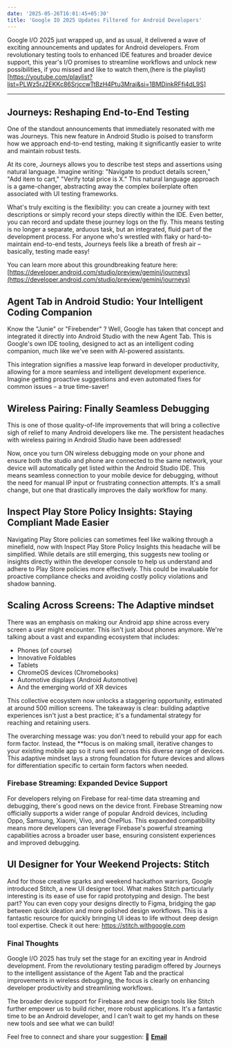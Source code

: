 ```yaml
---
date: '2025-05-26T16:01:45+05:30' 
title: 'Google IO 2025 Updates Filtered for Android Developers'
---
```

Google I/O 2025 just wrapped up, and as usual, it delivered a wave of exciting announcements and updates for Android developers. From revolutionary testing tools to enhanced IDE features and broader device support, this year's I/O promises to streamline workflows and unlock new possibilities, if you missed and like to watch them,(here is the playlist)[https://youtube.com/playlist?list=PLWz5rJ2EKKc86SrjccwTtBzH4Ptu3Mrai&si=1BMDinkRFfi4dL9S]

---

## Journeys: Reshaping End-to-End Testing

One of the standout announcements that immediately resonated with me was Journeys. This new feature in Android Studio is poised to transform how we approach end-to-end testing, making it significantly easier to write and maintain robust tests.

At its core, Journeys allows you to describe test steps and assertions using natural language. Imagine writing: "Navigate to product details screen," "Add item to cart," "Verify total price is X." This natural language approach is a game-changer, abstracting away the complex boilerplate often associated with UI testing frameworks.

What's truly exciting is the flexibility: you can create a journey with text descriptions or simply record your steps directly within the IDE. Even better, you can record and update these journey logs on the fly. This means testing is no longer a separate, arduous task, but an integrated, fluid part of the development process. For anyone who's wrestled with flaky or hard-to-maintain end-to-end tests, Journeys feels like a breath of fresh air – basically, testing made easy!

You can learn more about this groundbreaking feature here: [https://developer.android.com/studio/preview/gemini/journeys](https://developer.android.com/studio/preview/gemini/journeys)

## Agent Tab in Android Studio: Your Intelligent Coding Companion

Know the "Junie" or "Firebender" ? Well, Google has taken that concept and integrated it directly into Android Studio with the new Agent Tab. This is Google's own IDE tooling, designed to act as an intelligent coding companion, much like we've seen with AI-powered assistants.

This integration signifies a massive leap forward in developer productivity, allowing for a more seamless and intelligent development experience. Imagine getting proactive suggestions and even automated fixes for common issues – a true time-saver!

## Wireless Pairing: Finally Seamless Debugging

This is one of those quality-of-life improvements that will bring a collective sigh of relief to many Android developers like me. The persistent headaches with wireless pairing in Android Studio have been addressed!

Now, once you turn ON wireless debugging mode on your phone and ensure both the studio and phone are connected to the same network, your device will automatically get listed within the Android Studio IDE. This means seamless connection to your mobile device for debugging, without the need for manual IP input or frustrating connection attempts. It's a small change, but one that drastically improves the daily workflow for many.

## Inspect Play Store Policy Insights: Staying Compliant Made Easier

Navigating Play Store policies can sometimes feel like walking through a minefield, now with Inspect Play Store Policy Insights this headache will be simplified. While details are still emerging, this suggests new tooling or insights directly within the developer console to help us understand and adhere to Play Store policies more effectively. This could be invaluable for proactive compliance checks and avoiding costly policy violations and shadow banning.

## Scaling Across Screens: The Adaptive mindset

There was an emphasis on making our Android app shine across every screen a user might encounter. This isn't just about phones anymore. We're talking about a vast and expanding ecosystem that includes:

- Phones (of course)
- Innovative Foldables
- Tablets
- ChromeOS devices (Chromebooks)
- Automotive displays (Android Automotive)
- And the emerging world of XR devices

This collective ecosystem now unlocks a staggering opportunity, estimated at around 500 million screens. The takeaway is clear: building adaptive experiences isn't just a best practice; it's a fundamental strategy for reaching and retaining users.

The overarching message was: you don't need to rebuild your app for each form factor. Instead, the **focus is on making small, iterative changes to your existing mobile app so it runs well across this diverse range of devices. This adaptive mindset lays a strong foundation for future devices and allows for differentiation specific to certain form factors when needed.

### Firebase Streaming: Expanded Device Support

For developers relying on Firebase for real-time data streaming and debugging, there's good news on the device front. Firebase Streaming now officially supports a wider range of popular Android devices, including Oppo, Samsung, Xiaomi, Vivo, and OnePlus. This expanded compatibility means more developers can leverage Firebase's powerful streaming capabilities across a broader user base, ensuring consistent experiences and improved debugging.

## UI Designer for Your Weekend Projects: Stitch

And for those creative sparks and weekend hackathon warriors, Google introduced Stitch, a new UI designer tool. What makes Stitch particularly interesting is its ease of use for rapid prototyping and design. The best part? You can even copy your designs directly to Figma, bridging the gap between quick ideation and more polished design workflows. This is a fantastic resource for quickly bringing UI ideas to life without deep design tool expertise. Check it out here: https://stitch.withgoogle.com


### Final Thoughts

Google I/O 2025 has truly set the stage for an exciting year in Android development. From the revolutionary testing paradigm offered by Journeys to the intelligent assistance of the Agent Tab and the practical improvements in wireless debugging, the focus is clearly on enhancing developer productivity and streamlining workflows.

The broader device support for Firebase and new design tools like Stitch further empower us to build richer, more robust applications. It's a fantastic time to be an Android developer, and I can't wait to get my hands on these new tools and see what we can build!

Feel free to connect and share your suggestion:
📩 **[Email](mailto:mail@eknath.dev)** 